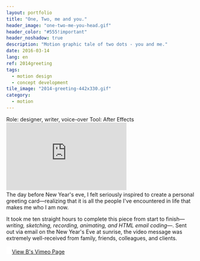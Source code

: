 ```yaml
---
layout: portfolio
title: "One, Two, me and you."
header_image: "one-two-me-you-head.gif"
header_color: "#555!important"
header_noshadow: true
description: "Motion graphic tale of two dots - you and me."
date: 2016-03-14
lang: en
ref: 2014greeting
tags:
  - motion design
  - concept development
tile_image: "2014-greeting-442x330.gif"
category:
  - motion
---
```

<div class="project-info">
  <span>Role:</span> designer, writer, voice-over
  <span>Tool:</span> After Effects
</div>
<div class="emb-video vimeo wide">
  <iframe src="https://player.vimeo.com/video/82980433?title=0&byline=0&portrait=0" width="320" height="180" frameborder="0" webkitallowfullscreen mozallowfullscreen allowfullscreen></iframe>
</div>
The day before New Year's eve, I felt seriously inspired to create a personal greeting card&mdash;realizing that it is all the people I've encountered in life that makes me who I am now.

It took me ten straight hours to complete this piece from start to finish&mdash;_writing, sketching, recording, animating, and HTML email coding_&mdash;. Sent out via email on the New Year's Eve at sunrise, the video message was extremely well-received from family, friends, colleagues, and clients.

<div class="buttons">
  <span class="unselectable">
  <a href="https://vimeo.com/baadaa" title="More Videos.." target="_blank"><img src="/img/outerlink.svg" alt="Link" style="width: 15px;">View B's Vimeo Page</a>
  </span>
</div>
